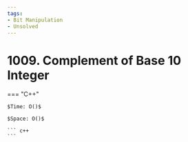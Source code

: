 ```yaml
---
tags:
- Bit Manipulation
- Unsolved
---
```



# 1009. Complement of Base 10 Integer

=== "C++"

    $Time: O()$

    $Space: O()$

    ``` c++
    ```